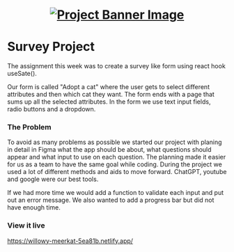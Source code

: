 <h1 align="center">
  <a href="">
    <img src="/survey.svg" alt="Project Banner Image">
  </a>
</h1>

# Survey Project

The assignment this week was to create a survey like form using react hook useSate().

Our form is called "Adopt a cat" where the user gets to select different attributes and then which cat they want. The form ends with a page that sums up all the selected attributes. In the form we use text input fields, radio buttons and a dropdown. 

### The Problem

To avoid as many problems as possible we started our project with planing in detail in Figma what the app should be about, what questions should appear and what input to use on each question. The planning made it easier for us as a team to have the same goal while coding. During the project we used a lot of different methods and aids to move forward. ChatGPT, youtube and google were our best tools. 

If we had more time we would add a function to validate each input and put out an error message. We also wanted to add a progress bar but did not have enough time. 

### View it live
https://willowy-meerkat-5ea81b.netlify.app/